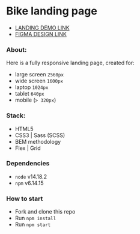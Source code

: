 # Bike landing page
- [LANDING DEMO LINK](https://antch8.github.io/landing-bike/)
- [FIGMA DESIGN LINK](https://www.figma.com/file/Ic3SlZjkATYaS7uTifZAIk/BIKE?node-id=0%3A1)

### About:
Here is a fully responsive landing page, created for:
  - large screen `2560px`
  - wide screen `1600px`
  - laptop `1024px`
  - tablet `640px`
  - mobile (`> 320px`)

### Stack:
- HTML5
- CSS3 | Sass (SCSS)
- BEM methodology
- Flex | Grid

### Dependencies
* `node` v14.18.2
* `npm` v6.14.15

### How to start
* Fork and clone this repo
* Run `npm install`
* Run `npm start`
